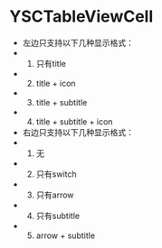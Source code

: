 # YSCTableViewCell

 *  左边只支持以下几种显示格式：
 *  1. 只有title
 *  2. title + icon
 *  3. title + subtitle
 *  4. title + subtitle + icon
 *  右边只支持以下几种显示格式：
 *  1. 无
 *  2. 只有switch
 *  3. 只有arrow
 *  4. 只有subtitle
 *  5. arrow + subtitle
